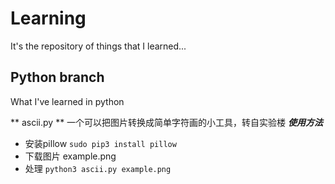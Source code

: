 # Learning
It's the repository of things that I learned...

## Python branch
What I've learned in python

** ascii.py **
一个可以把图片转换成简单字符画的小工具，转自实验楼
***使用方法***
* 安装pillow `sudo pip3 install pillow`
* 下载图片 example.png
* 处理 `python3 ascii.py example.png`
